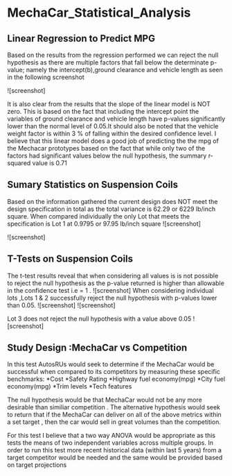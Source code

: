 # MechaCar_Statistical_Analysis

## Linear Regression to Predict MPG
Based on the results from the regression performed we can reject the null hypothesis as there are multiple factors that fall below the determinate p-value; namely the intercept(b),ground clearance and vehicle length as seen in the following screenshot

![screenshot]

It is also clear from the results that the slope of the linear model is NOT zero. This is based on the fact that including the intercept point the variables of ground clearance and vehicle length have p-values significantly lower than the normal level of 0.05.It should also be noted that the  vehicle weight factor is within 3 % of falling within the desired confidence level.
I believe that this linear model does a good job of predicting the the mpg of the Mechacar prototypes based on the fact that while only two of the factors had significant values below the null hypothesis, the summary r-squared value is 0.71

## Sumary Statistics on Suspension Coils
Based on the information gathered the current design does NOT meet  the design specification in total as the total variance is 62.29 or 6229 lb/inch square. 
When compared individually the only Lot that meets the specification is Lot 1 at 0.9795 or 97.95 lb/inch square
![screenshot]

![screenshot]

## T-Tests on Suspension Coils
The t-test results reveal that when considering all values is is not possible to reject the null hypothesis as the p-value returned is higher than allowable in the confidence test i.e = 1 . 
![screenshot]
When considering individual lots ,Lots 1 & 2 successfully reject the null hypothesis 
with p-values lower than 0.05.
![screenshot]
![screenshot]

Lot 3 does not reject the null hypothesis with a value above 0.05
![screenshot]

## Study Design :MechaCar vs Competition
In this test AutosRUs would seek to determine if the MechaCar would be successful when compared to its competitors by measuring these specific benchmarks:
*Cost
*Safety Rating
*Highway fuel economy(mpg)
*City fuel economy(mpg)
*Trim levels
*Tech features


The null hypothesis would be that MechaCar would not be any more desirable than similiar competition .
The alternative hypothesis would seek to return that if the MechaCar can deliver on all of the above metrics within a set target , then the car would sell in great volumes than the competition.

For this test I believe that a two way ANOVA would be appropriate as this tests the means of two independent variables across multiple groups.
In order to run this test more recent historical data (within last 5 years) from a target competitor would be needed and the same would be provided based on target projections